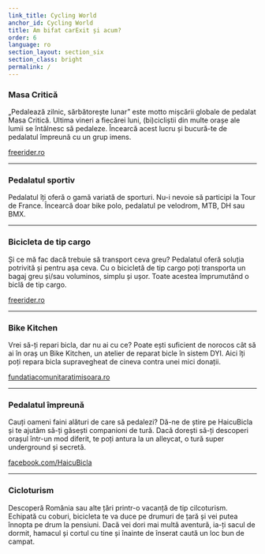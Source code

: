 ```yaml
---
link_title: Cycling World
anchor_id: Cycling World
title: Am bifat carExit și acum?
order: 6
language: ro
section_layout: section_six
section_class: bright
permalink: /
---
```


### Masa Critică
„Pedalează zilnic, sărbătorește lunar” este motto mișcării globale de pedalat Masa Critică. Ultima vineri a fiecărei luni, (bi)cicliștii din multe orașe ale lumii se întâlnesc să pedaleze. Încearcă acest lucru și bucură-te de pedalatul împreună cu un grup imens.

<a href="https://www.freerider.ro/mag/ce-este-masa-critica-11582.html " target="_blank">freerider.ro</a>

***

### Pedalatul sportiv
Pedalatul îți oferă o gamă variată de sporturi. Nu-i nevoie să participi la Tour de France. Încearcă doar bike polo, pedalatul pe velodrom, MTB, DH sau BMX.

***

### Bicicleta de tip cargo
Și ce mă fac dacă trebuie să transport ceva greu? Pedalatul oferă soluția potrivită și pentru așa ceva. Cu o bicicletă de tip cargo poți transporta un bagaj greu și/sau voluminos, simplu și ușor. Toate acestea împrumutând o biclă de tip cargo.

<a href="https://www.freerider.ro/tag/biciclete-cargo" target="_blank">freerider.ro</a>

***

### Bike Kitchen
Vrei să-ți repari bicla, dar nu ai cu ce? Poate ești suficient de norocos cât să ai în oraș un Bike Kitchen, un atelier de reparat bicle în sistem DYI. Aici îți poți repara bicla supravegheat de cineva contra unei mici donații.

<a href="https://www.fundatiacomunitaratimisoara.ro/ro/ce-facem/timotion-ro/proiecte-timotion-2017/bike-kitchen.html " target="_blank">fundatiacomunitaratimisoara.ro</a>

***

### Pedalatul împreună
Cauți oameni faini alături de care să pedalezi? Dă-ne de știre pe HaicuBicla și te ajutăm să-ți găsești companioni de tură. Dacă dorești să-ți descoperi orașul într-un mod diferit, te poți antura la un alleycat, o tură super underground și secretă.

<a href="https://www.facebook.com/HaicuBicla/" target="_blank">facebook.com/HaicuBicla</a>

***

### Cicloturism
Descoperă România sau alte țări printr-o vacanță de tip cilcoturism. Echipată cu coburi, bicicleta te va duce pe drumuri de țară și vei putea înnopta pe drum la pensiuni. Dacă vei dori mai multă aventură, ia-ți sacul de dormit, hamacul și cortul cu tine și înainte de înserat caută un loc bun de campat.
